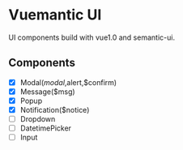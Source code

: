 # Vuemantic UI

UI components build with vue1.0 and semantic-ui.

## Components

- [x] Modal($modal,$alert,$confirm)
- [x] Message($msg)
- [x] Popup
- [x] Notification($notice)
- [ ] Dropdown
- [ ] DatetimePicker
- [ ] Input